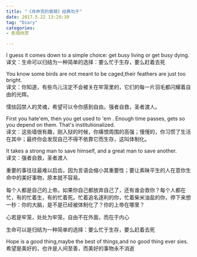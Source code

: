 ```yaml
---
title: "《肖申克的救赎》经典句子"
date: 2017.5.22 13:29:39 
tag: "Diary"
categories: 
- 影视欣赏 

---
```


I guess it comes down to a simple choice: get busy living or get busy dying.  
译文：生命可以归结为一种简单的选择：要么忙于生存，要么赶着去死  

You know some birds are not meant to be caged,their feathers are just too bright.  
译文：你知道，有些鸟儿注定不会被关在牢笼里的，它们的每一片羽毛都闪耀着自由的光辉。  

懦怯囚禁人的灵魂，希望可以令你感到自由。强者自救，圣者渡人。  
  
First you hate'em, then you get used to 'em . Enough time passes, gets so you depend on them. That's institutionalized.  
译文：这些墙很有趣，刚入狱的时候，你痛恨周围的高强；慢慢的，你习惯了生活在其中；最终你会发现自己不得不依靠它而生存，这叫体制化。  

It takes a strong man to save himself, and a great man to save another.  
译文：强者自救，圣者渡人  

重要的事往往最难以启齿，因为言语会缩小其重要性；要让素昧平生的人在意你生命中的美好事物，原本就不容易。  

每个人都是自己的上帝。如果你自己都放弃自己了，还有谁会救你？每个人都在忙，有的忙着生，有的忙着死。忙着追名逐利的你，忙着柴米油盐的你，停下来想一秒：你的大脑，是不是已经被体制化了？你的上帝在哪里？  

心若是牢笼，处处为牢笼，自由不在外面，而在于内心  

生命可以是归结为一种简单的选择：要么忙于生存，要么赶着去死  

Hope is a good thing,maybe the best of things,and no good thing ever sies.  
希望是美好的，也许是人间至善，而美好的事物永不消逝  

